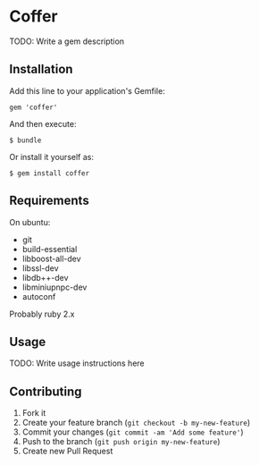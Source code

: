 # Coffer

TODO: Write a gem description

## Installation

Add this line to your application's Gemfile:

    gem 'coffer'

And then execute:

    $ bundle

Or install it yourself as:

    $ gem install coffer

## Requirements

On ubuntu:

 * git
 * build-essential
 * libboost-all-dev
 * libssl-dev
 * libdb++-dev
 * libminiupnpc-dev
 * autoconf

Probably ruby 2.x

## Usage

TODO: Write usage instructions here

## Contributing

1. Fork it
2. Create your feature branch (`git checkout -b my-new-feature`)
3. Commit your changes (`git commit -am 'Add some feature'`)
4. Push to the branch (`git push origin my-new-feature`)
5. Create new Pull Request
